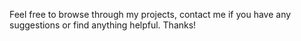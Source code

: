 Feel free to browse through my projects, contact me if you have any suggestions or find anything helpful.  Thanks!
